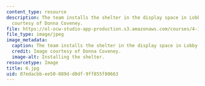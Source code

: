 ```yaml
---
content_type: resource
description: The team installs the shelter in the display space in Lobby 7. Image
  courtesy of Donna Coveney.
file: https://ol-ocw-studio-app-production.s3.amazonaws.com/courses/4-125a-architecture-studio-building-in-landscapes-fall-2005/07edacbbee50089dd0df9ff855f80663_6.jpg
file_type: image/jpeg
image_metadata:
  caption: The team installs the shelter in the display space in Lobby 7.
  credit: Image courtesy of Donna Coveney.
  image-alt: Installing the shelter.
resourcetype: Image
title: 6.jpg
uid: 07edacbb-ee50-089d-d0df-9ff855f80663
---
```

